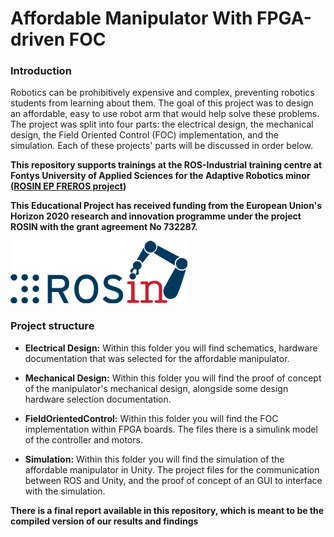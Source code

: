 # Affordable Manipulator With FPGA-driven FOC 


### Introduction 

Robotics can be prohibitively expensive and complex, preventing robotics students from learning about them. The goal of this project was to design an affordable, easy to use robot arm that would help solve these problems. The project was split into four parts: the electrical design, the mechanical design, the Field Oriented Control (FOC) implementation, and the simulation. Each of these projects' parts will be discussed in order below.


**This repository supports trainings at the ROS-Industrial training centre at Fontys University of Applied Sciences for the Adaptive Robotics minor ([ROSIN EP FREROS project](https://www.rosin-project.eu/ftp/freros))**

**This Educational Project has received funding from the European Union's Horizon 2020 research and innovation programme under the project ROSIN with the grant agreement No 732287.**

![alt text](https://github.com/fontysrobotics/ARMinor-2020-Opensource-Virtual-Learning-Environment-AROVLE/blob/master/Tutorial_Files/images/logo_rosin.png)


### Project structure

- **Electrical Design:** Within this folder you will find schematics, hardware documentation that was selected for the affordable manipulator.

- **Mechanical Design:** Within this folder you will find the proof of concept of the manipulator's mechanical design, alongside some design hardware selection documentation.


- **FieldOrientedControl:** Within this folder you will find the FOC implementation within FPGA boards. The files there is a simulink model of the controller and motors.

- **Simulation:** Within this folder you will find the simulation of the affordable manipulator in Unity. The project files for the communication between ROS and Unity, and the proof of concept of an GUI to interface with the simulation. 

**There is a final report available in this repository, which is meant to be the compiled version of our results and findings**
